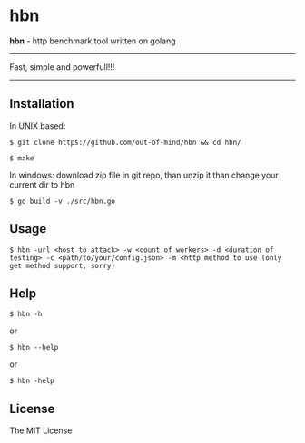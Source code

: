 # hbn
**hbn** - http benchmark tool written on golang

---

Fast, simple and powerfull!!!

---

## Installation

In UNIX based:
```shell
$ git clone https://github.com/out-of-mind/hbn && cd hbn/
```
```shell
$ make
```

In windows:
download zip file in git repo, than unzip it
than change your current dir to hbn
```shell
$ go build -v ./src/hbn.go
```

## Usage

```shell
$ hbn -url <host to attack> -w <count of workers> -d <duration of testing> -c <path/to/your/config.json> -m <http method to use (only get method support, sorry)
```

## Help

```shell
$ hbn -h
```

or
```shell
$ hbn --help
```

or
```shell
$ hbn -help
```

## License

The MIT License
